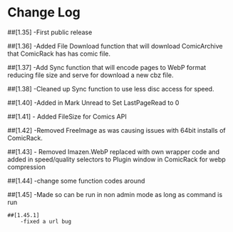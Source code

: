 ﻿# Change Log

##[1.35]
	-First public release

##[1.36]
	-Added File Download function that will download ComicArchive that ComicRack has has comic file.

##[1.37]
	-Add Sync function that will encode pages to WebP format reducing file size and serve for download a new
	cbz file.

##[1.38]
	-Cleaned up Sync function to use less disc access for speed.

##[1.40]
	-Added in Mark Unread to Set LastPageRead to 0

##[1.41]
	- Added FileSize for Comics API

##[1.42]
	-Removed FreeImage as was causing issues with 64bit installs of ComicRack.

##[1.43]
	- Removed Imazen.WebP replaced with own wrapper code and added in speed/quality selectors  to Plugin window 
	  in ComicRack for webp compression

##[1.44]
	-change some function codes around

##[1.45]
	-Made so can be run in non admin mode as long as command is run
	
	##[1.45.1]
		-fixed a url bug